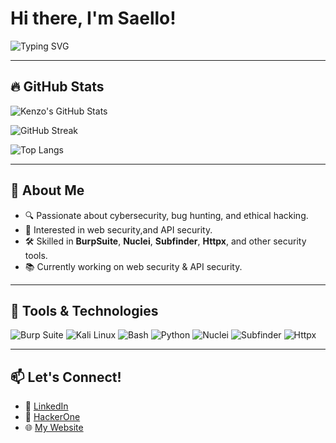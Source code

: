 # Hi there, I'm Saello!

![Typing SVG](https://readme-typing-svg.herokuapp.com?color=%2336BCF7&lines=Human;Bug+Bounty+Hunter;Cybersecurity+Enthusiast)

---

## 🔥 GitHub Stats

![Kenzo's GitHub Stats](https://github-readme-stats.vercel.app/api?username=IamKuro&show_icons=true&theme=radical)

![GitHub Streak](https://github-readme-streak-stats.herokuapp.com/?user=IamKuro&theme=radical)

![Top Langs](https://github-readme-stats.vercel.app/api/top-langs/?username=IamKuro&layout=compact&theme=radical)

---

## 🚀 About Me
- 🔍 Passionate about cybersecurity, bug hunting, and ethical hacking.
- 🎯 Interested in web security,and API security.
- 🛠️ Skilled in **BurpSuite**, **Nuclei**, **Subfinder**, **Httpx**, and other security tools.
- 📚 Currently working on web security & API security.

---

## 🧰 Tools & Technologies

![Burp Suite](https://img.shields.io/badge/Burp%20Suite-FF6F00?style=flat-square&logo=burp-suite&logoColor=white) ![Kali Linux](https://img.shields.io/badge/Kali%20Linux-557C94?style=flat-square&logo=kalilinux&logoColor=white) ![Bash](https://img.shields.io/badge/Bash-4EAA25?style=flat-square&logo=gnu-bash&logoColor=white) ![Python](https://img.shields.io/badge/Python-3776AB?style=flat-square&logo=python&logoColor=white) ![Nuclei](https://img.shields.io/badge/Nuclei-8A2BE2?style=flat-square&logo=nuclei&logoColor=white) ![Subfinder](https://img.shields.io/badge/Subfinder-8A2BE2?style=flat-square) ![Httpx](https://img.shields.io/badge/Httpx-8A2BE2?style=flat-square) 

---

## 📫 Let's Connect!
- 💼 [LinkedIn](https://www.linkedin.com/in/saellopld)
- 🐞 [HackerOne](https://hackerone.com/kenzoaja)
- 🌐 [My Website](http://saello.my.id)


